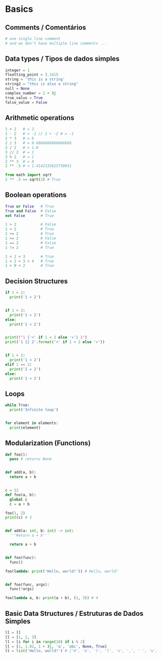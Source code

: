 # Basics

## Comments / Comentários
```python
# one single line comment
# and we don't have multiple line comments ...
```

## Data types / Tipos de dados simples
```python
integer = 1
floatting_point = 3.1415
string = 'this is a string'
string2 = "this is also a string"
null = None
complex_number = 2 + 3j
true_valus = True
false_value = False
```

## Arithmetic operations
```python
1 + 2   # = 3
1 - 2   # = -1 // 1 + -2 # = -1
2 * 3   # = 6
2 / 3   # = 0.6666666666666666
2 / 2   # = 1.0
3 // 2  # = 1
3 % 2   # = 1
2 ** 3  # = 8
2 ** .5 # = 1.4142135623730951

from math import sqrt
2 ** .5 == sqrt(2) # True
```

## Boolean operations
```python
True or False   # True
True and False  # False
not False       # True

1 > 2           # False
1 < 2           # True
1 <= 2          # True
1 >= 2          # False
1 == 2          # False
1 != 2          # True

1 < 2 < 3       # True
1 < 2 < 3 < 4   # True
1 > 0 < 2       # True
```

## Decision Structures
```python
if 1 > 2:
  print('1 > 2')


if 1 > 2:
  print('1 > 2')
else:
  print('1 < 2')


print(f"1 {'<' if 1 < 2 else '>'} 2")
print('1 {} 2'.format('<' if 1 < 2 else '>'))


if 1 > 2:
  print('1 > 2')
elif 1 == 2:
  print('1 = 2')
else:
  print('1 < 2')
```

## Loops
```python
while True:
  print('Infinite loop')


for element in elements:
  print(element)
```

## Modularization (Functions)
```python
def foo():
  pass # returns None


def add(a, b):
  return a + b


c = 12
def foo(a, b):
  global c
  c = a + b

foo(1, 2)
print(c) # 3


def add(a: int, b: int) -> int:
  '''Return a + b'''

  return a + b


def foo(func):
  func()

foo(lambda: print('Hello, world!')) # Hello, world!


def foo(func, args):
  func(*args)

foo(lambda a, b: print(a + b), (1, 3)) # 4
```

## Basic Data Structures / Estruturas de Dados Simples
```python
ll = []
ll = [1, 2, 3]
ll = [i for i in range(10) if i % 2]
ll = [1, 1.02, 1 + 3j, 'a', 'abc', None, True]
ll = list('Hello, world!') # ['H', 'e', 'l', 'l', 'o', ',', ' ', 'w', 'o', 'r', 'l', 'd', '!']
```


